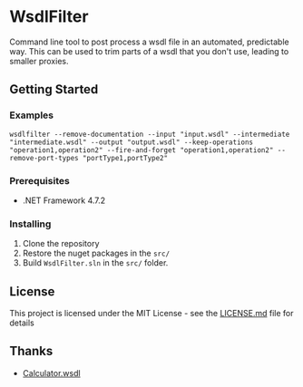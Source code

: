 # WsdlFilter

Command line tool to post process a wsdl file in an automated, predictable way. This can be used to trim parts of a wsdl that you don't use, leading to smaller proxies.

## Getting Started

### Examples

```
wsdlfilter --remove-documentation --input "input.wsdl" --intermediate "intermediate.wsdl" --output "output.wsdl" --keep-operations "operation1,operation2" --fire-and-forget "operation1,operation2" --remove-port-types "portType1,portType2"
```

### Prerequisites

* .NET Framework 4.7.2

### Installing

1. Clone the repository
2. Restore the nuget packages in the `src/`
3. Build `WsdlFilter.sln` in the `src/` folder.

## License

This project is licensed under the MIT License - see the [LICENSE.md](LICENSE.md) file for details

## Thanks

* [Calculator.wsdl](https://svn.apache.org/repos/asf/airavata/sandbox/xbaya-web/test/Calculator.wsdl)
